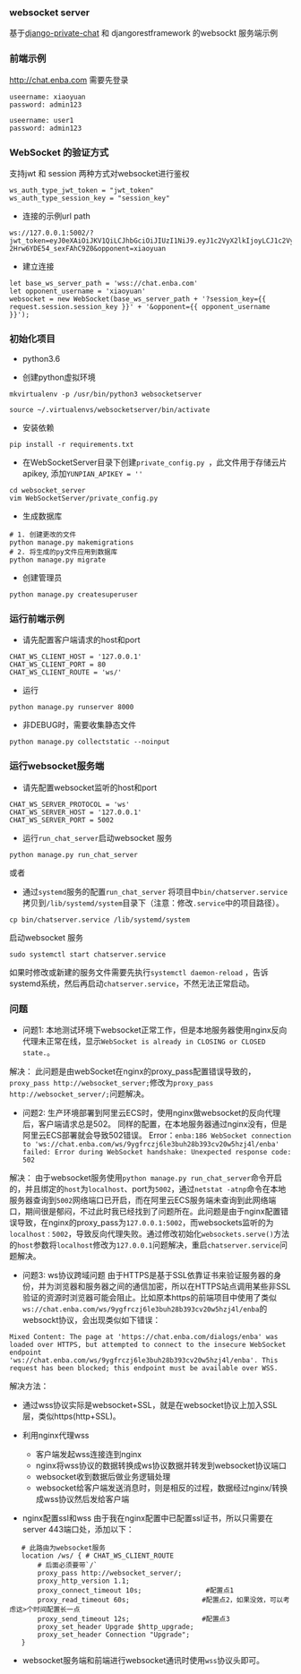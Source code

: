### websocket server
基于[django-private-chat](https://github.com/Bearle/django-private-chat) 和 djangorestframework 的websockt 服务端示例


### 前端示例
http://chat.enba.com
需要先登录
```
useername: xiaoyuan
password: admin123

useername: user1
password: admin123
```

### WebSocket 的验证方式
支持jwt 和 session 两种方式对websocket进行鉴权
```
ws_auth_type_jwt_token = "jwt_token"
ws_auth_type_session_key = "session_key"
```

- 连接的示例url path
```
ws://127.0.0.1:5002/?jwt_token=eyJ0eXAiOiJKV1QiLCJhbGciOiJIUzI1NiJ9.eyJ1c2VyX2lkIjoyLCJ1c2VybmFtZSI6IjE4OTAxMTA4NzE5IiwiZXhwIjoxNTY2Mjc2OTc2LCJlbWFpbCI6IiIsIm1vYmlsZSI6IjE4OTAxMTA4NzE5In0.IzgSstfFrDB2ehf778HHx-2Hrw6YDE54_sexFAhC9Z0&opponent=xiaoyuan
```  

- 建立连接
```
let base_ws_server_path = 'wss://chat.enba.com'
let opponent_username = 'xiaoyuan'
websocket = new WebSocket(base_ws_server_path + '?session_key={{ request.session.session_key }}' + '&opponent={{ opponent_username }}');
```


### 初始化项目

- python3.6

- 创建python虚拟环境
```angular2html
mkvirtualenv -p /usr/bin/python3 websocketserver
```

```
source ~/.virtualenvs/websocketserver/bin/activate
```

- 安装依赖
```
pip install -r requirements.txt
```

- 在WebSocketServer目录下创建`private_config.py `，此文件用于存储云片apikey, 添加`YUNPIAN_APIKEY = ''`
```
cd websocket_server
vim WebSocketServer/private_config.py
```

- 生成数据库
```
# 1. 创建更改的文件
python manage.py makemigrations
# 2. 将生成的py文件应用到数据库
python manage.py migrate
```

- 创建管理员
```
python manage.py createsuperuser
```

### 运行前端示例

- 请先配置客户端请求的host和port
```
CHAT_WS_CLIENT_HOST = '127.0.0.1'
CHAT_WS_CLIENT_PORT = 80
CHAT_WS_CLIENT_ROUTE = 'ws/'
```

- 运行
```
python manage.py runserver 8000
```

- 非DEBUG时，需要收集静态文件
```
python manage.py collectstatic --noinput
```

### 运行websocket服务端

- 请先配置websocket监听的host和port
```
CHAT_WS_SERVER_PROTOCOL = 'ws'
CHAT_WS_SERVER_HOST = '127.0.0.1'
CHAT_WS_SERVER_PORT = 5002
```

- 运行`run_chat_server`启动websocket 服务
```
python manage.py run_chat_server
```

或者

- 通过`systemd`服务的配置`run_chat_server`
将项目中`bin/chatserver.service`拷贝到`/lib/systemd/system`目录下（注意：修改`.service`中的项目路径）。
```
cp bin/chatserver.service /lib/systemd/system
```

启动websocket 服务
```
sudo systemctl start chatserver.service
```

如果时修改或新建的服务文件需要先执行`systemctl daemon-reload` ，告诉systemd系统，然后再启动`chatserver.service`，不然无法正常启动。

### 问题

- 问题1: 本地测试环境下websocket正常工作，但是本地服务器使用nginx反向代理未正常在线，显示`WebSocket is already in CLOSING or CLOSED state.`。

解决：
此问题是由webSocket在nginx的proxy_pass配置错误导致的，`proxy_pass http://websocket_server;`修改为`proxy_pass http://websocket_server/;`问题解决。

- 问题2: 生产环境部署到阿里云ECS时，使用nginx做websocket的反向代理后，客户端请求总是502。
同样的配置，在本地服务器通过nginx没有，但是阿里云ECS部署就会导致502错误。
Error：`enba:186 WebSocket connection to 'ws://chat.enba.com/ws/9ygfrczj6le3buh28b393cv20w5hzj4l/enba' failed: Error during WebSocket handshake: Unexpected response code: 502`

解决：
由于websocket服务使用`python manage.py run_chat_server`命令开启的，并且绑定的`host`为`localhost`、port为`5002`，通过`netstat -atnp`命令在本地服务器查询到`5002`网络端口已开启，而在阿里云ECS服务端未查询到此网络端口，期间很是郁闷，不过此时我已经找到了问题所在。此问题是由于nginx配置错误导致，在nginx的proxy_pass为`127.0.0.1:5002`，而websockets监听的为`localhost：5002`，导致反向代理失败。通过修改初始化`websockets.serve()`方法的`host`参数将`localhost`修改为`127.0.0.1`问题解决，重启`chatserver.service`问题解决。


- 问题3: ws协议跨域问题
由于HTTPS是基于SSL依靠证书来验证服务器的身份，并为浏览器和服务器之间的通信加密，所以在HTTPS站点调用某些非SSL验证的资源时浏览器可能会阻止。比如原本https的前端项目中使用了类似`ws://chat.enba.com/ws/9ygfrczj6le3buh28b393cv20w5hzj4l/enba`的websockt协议，会出现类似如下错误：
 ```
 Mixed Content: The page at 'https://chat.enba.com/dialogs/enba' was loaded over HTTPS, but attempted to connect to the insecure WebSocket endpoint 'ws://chat.enba.com/ws/9ygfrczj6le3buh28b393cv20w5hzj4l/enba'. This request has been blocked; this endpoint must be available over WSS.
 ```
解决方法：
 - 通过wss协议实际是websocket+SSL，就是在websocket协议上加入SSL层，类似https(http+SSL)。
 - 利用nginx代理wss
    - 客户端发起wss连接连到nginx
    - nginx将wss协议的数据转换成ws协议数据并转发到websocket协议端口
    - websocket收到数据后做业务逻辑处理
    - websocket给客户端发送消息时，则是相反的过程，数据经过nginx/转换成wss协议然后发给客户端

- nginx配置ssl和wss
 由于我在nginx配置中已配置ssl证书，所以只需要在server 443端口处，添加以下：
 ```
    # 此路由为websocket服务
    location /ws/ { # CHAT_WS_CLIENT_ROUTE
        # 后面必须要带`/`
        proxy_pass http://websocket_server/;
        proxy_http_version 1.1;
        proxy_connect_timeout 10s;                #配置点1
        proxy_read_timeout 60s;                  #配置点2，如果没效，可以考虑这>个时间配置长一点
        proxy_send_timeout 12s;                  #配置点3
        proxy_set_header Upgrade $http_upgrade;
        proxy_set_header Connection "Upgrade";
    }
 ```
 - websocket服务端和前端进行websocket通讯时使用`wss`协议头即可。
